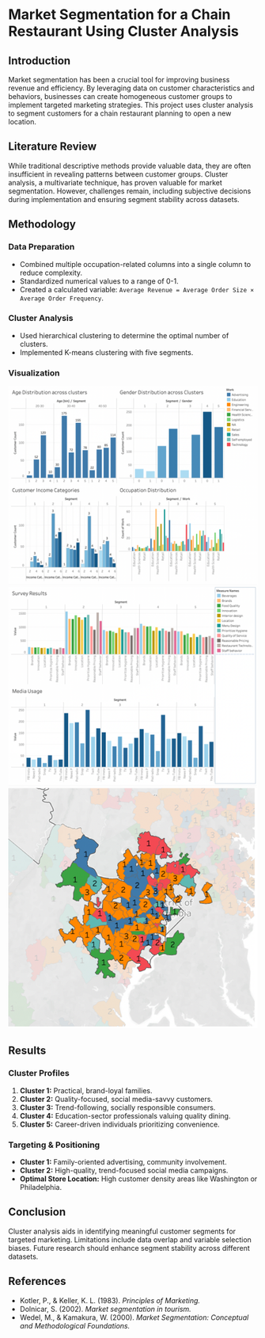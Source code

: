 # Market Segmentation for a Chain Restaurant Using Cluster Analysis

## Introduction
Market segmentation has been a crucial tool for improving business revenue and efficiency. By leveraging data on customer characteristics and behaviors, businesses can create homogeneous customer groups to implement targeted marketing strategies. This project uses cluster analysis to segment customers for a chain restaurant planning to open a new location.

## Literature Review
While traditional descriptive methods provide valuable data, they are often insufficient in revealing patterns between customer groups. Cluster analysis, a multivariate technique, has proven valuable for market segmentation. However, challenges remain, including subjective decisions during implementation and ensuring segment stability across datasets.
## Methodology
### Data Preparation
- Combined multiple occupation-related columns into a single column to reduce complexity.
- Standardized numerical values to a range of 0-1.
- Created a calculated variable: `Average Revenue = Average Order Size × Average Order Frequency`.

### Cluster Analysis
- Used hierarchical clustering to determine the optimal number of clusters.
- Implemented K-means clustering with five segments.

### Visualization
![Demographic Dashboard](https://github.com/kartik981/Market-Segmentation-Project/blob/88a173cde4219d368fe74bcfe547782b2e1779dd/demographic%20dashboard.png)
![Psychographic Dashboard](https://github.com/kartik981/Market-Segmentation-Project/blob/1da761ae09a17f44b58492fc59d4ae0c949ddcb2/Psychographic%20Dashboard.png)
![Geographical Distribution](https://github.com/kartik981/Market-Segmentation-Project/blob/88a173cde4219d368fe74bcfe547782b2e1779dd/geographical_distribution.png)

## Results
### Cluster Profiles
1. **Cluster 1:** Practical, brand-loyal families.
2. **Cluster 2:** Quality-focused, social media-savvy customers.
3. **Cluster 3:** Trend-following, socially responsible consumers.
4. **Cluster 4:** Education-sector professionals valuing quality dining.
5. **Cluster 5:** Career-driven individuals prioritizing convenience.

### Targeting & Positioning
- **Cluster 1:** Family-oriented advertising, community involvement.
- **Cluster 2:** High-quality, trend-focused social media campaigns.
- **Optimal Store Location:** High customer density areas like Washington or Philadelphia.

## Conclusion
Cluster analysis aids in identifying meaningful customer segments for targeted marketing. Limitations include data overlap and variable selection biases. Future research should enhance segment stability across different datasets.

## References
- Kotler, P., & Keller, K. L. (1983). *Principles of Marketing.*
- Dolnicar, S. (2002). *Market segmentation in tourism.*
- Wedel, M., & Kamakura, W. (2000). *Market Segmentation: Conceptual and Methodological Foundations.*
